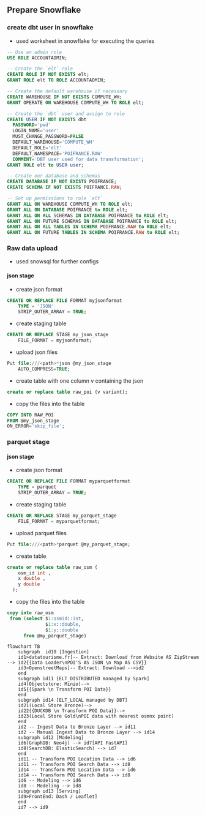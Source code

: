 ## Prepare Snowflake

### create dbt user in snowflake

- used worksheet in snowflake for executing the queries

```sql
-- Use an admin role
USE ROLE ACCOUNTADMIN;

-- Create the `elt` role
CREATE ROLE IF NOT EXISTS elt;
GRANT ROLE elt TO ROLE ACCOUNTADMIN;

-- Create the default warehouse if necessary
CREATE WAREHOUSE IF NOT EXISTS COMPUTE_WH;
GRANT OPERATE ON WAREHOUSE COMPUTE_WH TO ROLE elt;

-- Create the `dbt` user and assign to role
CREATE USER IF NOT EXISTS dbt
  PASSWORD='pwd'
  LOGIN_NAME='user'
  MUST_CHANGE_PASSWORD=FALSE
  DEFAULT_WAREHOUSE='COMPUTE_WH'
  DEFAULT_ROLE='elt'
  DEFAULT_NAMESPACE='POIFRANCE.RAW'
  COMMENT='DBT user used for data transformation';
GRANT ROLE elt to USER user;

-- Create our database and schemas
CREATE DATABASE IF NOT EXISTS POIFRANCE;
CREATE SCHEMA IF NOT EXISTS POIFRANCE.RAW;

-- Set up permissions to role `elt`
GRANT ALL ON WAREHOUSE COMPUTE_WH TO ROLE elt;
GRANT ALL ON DATABASE POIFRANCE to ROLE elt;
GRANT ALL ON ALL SCHEMAS IN DATABASE POIFRANCE to ROLE elt;
GRANT ALL ON FUTURE SCHEMAS IN DATABASE POIFRANCE to ROLE elt;
GRANT ALL ON ALL TABLES IN SCHEMA POIFRANCE.RAW to ROLE elt;
GRANT ALL ON FUTURE TABLES IN SCHEMA POIFRANCE.RAW to ROLE elt;
```

### Raw data upload

- used snowsql for further configs

#### json stage

- create json format

```sql
CREATE OR REPLACE FILE FORMAT myjsonformat
	TYPE = 'JSON'
	STRIP_OUTER_ARRAY = TRUE;
```

- create staging table

```sql
CREATE OR REPLACE STAGE my_json_stage
    FILE_FORMAT = myjsonformat;
```

- upload json files

```sql
Put file:///<path>*json @my_json_stage
    AUTO_COMPRESS=TRUE;
```

- create table with one column v containing the json

```sql
create or replace table raw_poi (v variant);
```

- copy the files into the table

```sql
COPY INTO RAW_POI
FROM @my_json_stage
ON_ERROR='skip_file';
```

### parquet stage

#### json stage

- create json format

```sql
CREATE OR REPLACE FILE FORMAT myparquetformat
	TYPE = parquet
	STRIP_OUTER_ARRAY = TRUE;
```

- create staging table

```sql
CREATE OR REPLACE STAGE my_parquet_stage
    FILE_FORMAT = myparquetformat;
```

- upload parquet files

```sql
Put file:///<path>*parquet @my_parquet_stage;
```

- create table

```sql
create or replace table raw_osm (
    osm_id int ,
    x double ,
    y double
  );
```

- copy the files into the table

```sql
copy into raw_osm
 from (select $1:osmid::int,
              $1:x::double,
              $1:y::double
      from @my_parquet_stage)
```

```mermaid
flowchart TB
    subgraph  id10 [Ingestion]
    id1>datatourisme.fr]-- Extract: Download from Website AS ZipStream --> id2{{Data Loader\nPOI'S AS JSON \n Map AS CSV}}
    id3>OpenstreetMaps]-- Extract: Download -->id2
    end
    subgraph id11 [ELT_DISTRIBUTED managed by Spark]
    id4(Objectstore: Minio)-->
    id5{{Spark \n Transform POI Data}}
    end
    subgraph id14 [ELT_LOCAL managed by DBT]
    id21(Local Store Bronze)-->
    id22{{DUCKDB \n Transform POI Data}}-->
    id23(Local Store Gold\nPOI data with nearest osmnx point)
    end
    id2 -- Ingest Data to Bronze Layer --> id11
    id2 -- Manual Ingest Data to Bronze Layer --> id14
    subgraph id12 [Modeling]
    id6(GraphDB: Neo4j) --> id7[API FastAPI]
    id8(SearchDB: ElasticSearch) --> id7
    end
    id11 -- Transform POI Location Data --> id6
    id11 -- Transform POI Search Data --> id8
    id14 -- Transform POI Location Data --> id6
    id14 -- Transform POI Search Data --> id8
    id6 -- Modeling --> id6
    id8 -- Modeling --> id8
    subgraph id13 [Serving]
    id9>FrontEnd: Dash / Leaflet]
    end
    id7 --> id9
```

